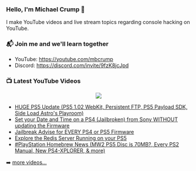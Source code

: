 ### Hello, I'm Michael Crump 👋

I make YouTube videos and live stream topics regarding console hacking on YouTube. 

### 📬 Join me and we'll learn together

- YouTube: https://youtube.com/mbcrump
- Discord: https://discord.com/invite/9fzK8jcJpd

### 📺 Latest YouTube Videos

<div align="center">

[<img src="https://img.shields.io/badge/-Subscribe-red?style=for-the-badge&logo=youtube&logoColor=white"/>](https://www.youtube.com/c/mbcrump?sub_confirmation=1)

</div>

<!-- YOUTUBE:START -->
- [HUGE PS5 Update &lpar;PS5 1.02 WebKit, Persistent FTP, PS5 Payload SDK, Side Load Astro&#39;s Playroom&rpar;](https://www.youtube.com/watch?v=yy9kMUgUhpI)
- [Set your Date and Time on a PS4 &lpar;Jailbroken&rpar; from Sony WITHOUT updating the Firmware](https://www.youtube.com/watch?v=mJpDg4pfgtg)
- [Jailbreak Advise for EVERY PS4 or PS5 Firmware](https://www.youtube.com/watch?v=O9kjbzN8Sro)
- [Explore the Redis Server Running on your PS5](https://www.youtube.com/watch?v=I72yP7Nb54Q)
- [#PlayStation  Homebrew News &lpar;MW2 PS5 Disc is 70MB?,  Every PS2 Manual, New PS4-XPLORER, &amp; more&rpar;](https://www.youtube.com/watch?v=BbqgjUKcsoY)
<!-- YOUTUBE:END -->

➡️ [more videos...](https://youtube.com/mbcrump)

